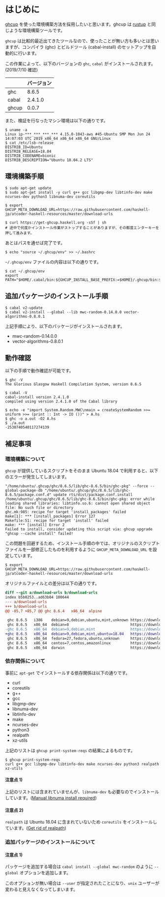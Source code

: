 # はじめに

[ghcup](https://www.haskell.org/ghcup/) を使った環境構築方法を採用したいと思います。ghcup は [rustup](https://rustup.rs/) と同じような環境構築ツールです。

`ghcup` は比較的最近出てきたツールなので、使ったことが無い方も多いとは思いますが、コンパイラ (ghc) とビルドツール (cabal-install) のセットアップを自動的に行います。

この作業によって、以下のバージョンの `ghc`, `cabal` がインストールされます。(2019/7/10 確認)

　| バージョン
----|----
ghc | 8.6.5
cabal | 2.4.1.0
ghcup | 0.0.7

また、検証を行なったマシン環境は以下の通りです。

```
$ uname -a
Linux ip-***_***_***_*** 4.15.0-1043-aws #45-Ubuntu SMP Mon Jun 24 14:07:03 UTC 2019 x86_64 x86_64 x86_64 GNU/Linux
$ cat /etc/lsb-release
DISTRIB_ID=Ubuntu
DISTRIB_RELEASE=18.04
DISTRIB_CODENAME=bionic
DISTRIB_DESCRIPTION="Ubuntu 18.04.2 LTS"
```

## 環境構築手順

```
$ sudo apt-get update
$ sudo apt-get install -y curl g++ gcc libgmp-dev libtinfo-dev make ncurses-dev python3 libnuma-dev coreutils

$ export GHCUP_META_DOWNLOAD_URL=https://raw.githubusercontent.com/haskell-jp/atcoder-haskell-resources/master/download-urls

$ curl https://get-ghcup.haskell.org -sSf | sh
# 途中で何度かインストール作業がストップすることがありますが、その都度エンターキーを押して進みます。
```

あとはパスを通せば完了です。

```
$ echo "source ~/.ghcup/env" >> ~/.bashrc
```

`~/.ghcup/env` ファイルの内容は以下の通りです。

```
$ cat ~/.ghcup/env
export PATH="$HOME/.cabal/bin:${GHCUP_INSTALL_BASE_PREFIX:=$HOME}/.ghcup/bin:$PATH"
```

## 追加パッケージのインストール手順

```
$ cabal v2-update
$ cabal v2-install --global --lib mwc-random-0.14.0.0 vector-algorithms-0.8.0.1
```

上記手順により、以下のパッケージがインストールされます。

- mwc-random-0.14.0.0
- vector-algorithms-0.8.0.1

## 動作確認

以下の手順で動作確認が可能です。

```
$ ghc -V
The Glorious Glasgow Haskell Compilation System, version 8.6.5

$ cabal -V
cabal-install version 2.4.1.0
compiled using version 2.4.1.0 of the Cabal library

$ echo -e "import System.Random.MWC\nmain = createSystemRandom >>= uniform >>= (print :: Int -> IO ())" > A.hs
$ ghc -o a.out -O2 A.hs
$ ./a.out
-2530740540117274139
```

## 補足事項

### 環境構築について

`ghcup` が提供しているスクリプトをそのまま Ubuntu 18.04 で利用すると、以下のエラーが発生してしまいます。

```
"/home/ubuntu/.ghcup/ghc/8.6.5/lib/ghc-8.6.5/bin/ghc-pkg" --force --global-package-db "/home/ubuntu/.ghcup/ghc/8.6.5/lib/ghc-8.6.5/package.conf.d" update rts/dist/package.conf.install
/home/ubuntu/.ghcup/ghc/8.6.5/lib/ghc-8.6.5/bin/ghc-pkg: error while loading shared libraries: libtinfo.so.6: cannot open shared object file: No such file or directory
ghc.mk:985: recipe for target 'install_packages' failed
make[1]: *** [install_packages] Error 127
Makefile:51: recipe for target 'install' failed
make: *** [install] Error 2
Failed to install, consider updating this script via: ghcup upgrade
"ghcup --cache install" failed!
```

この問題を回避するため、インストール手順の中では、オリジナルのスクリプトファイルを一部修正したものを利用するように `GHCUP_META_DOWNLOAD_URL` を設定しています。

```
$ export GHCUP_META_DOWNLOAD_URL=https://raw.githubusercontent.com/haskell-jp/atcoder-haskell-resources/master/download-urls
```

オリジナルファイルとの差分は以下の通りです。

```diff
diff --git a/download-urls b/download-urls
index b5b0253..ad63b04 100644
--- a/download-urls
+++ b/download-urls
@@ -85,7 +85,7 @@ ghc 8.6.4   x86_64  alpine                              https://github.com/redne
 
 ghc 8.6.5   i386    debian=9,debian,ubuntu,mint,unknown https://downloads.haskell.org/~ghc/8.6.5/ghc-8.6.5-i386-deb9-linux.tar.xz
 ghc 8.6.5   x86_64  debian=8                            https://downloads.haskell.org/~ghc/8.6.5/ghc-8.6.5-x86_64-deb8-linux.tar.xz
-ghc 8.6.5   x86_64  debian=9,debian,mint                https://downloads.haskell.org/~ghc/8.6.5/ghc-8.6.5-x86_64-deb9-linux.tar.xz
+ghc 8.6.5   x86_64  debian=9,debian,mint,ubuntu=18.04   https://downloads.haskell.org/~ghc/8.6.5/ghc-8.6.5-x86_64-deb9-linux.tar.xz
 ghc 8.6.5   x86_64  fedora=27,fedora,ubuntu,unknown     https://downloads.haskell.org/~ghc/8.6.5/ghc-8.6.5-x86_64-fedora27-linux.tar.xz
 ghc 8.6.5   x86_64  centos=7,centos,amazonlinux         https://downloads.haskell.org/~ghc/8.6.5/ghc-8.6.5-x86_64-centos7-linux.tar.xz
 ghc 8.6.5   x86_64  darwin                              https://downloads.haskell.org/~ghc/8.6.5/ghc-8.6.5-x86_64-apple-darwin.tar.xz
```

### 依存関係について

事前に `apt-get` でインストールする依存関係は以下の通りです。

- curl
- coreutils
- g++
- gcc
- libgmp-dev
- libnuma-dev
- libtinfo-dev
- make
- ncurses-dev
- python3
- realpath
- xz-utils

上記のリストは `ghcup print-system-reqs` の結果によるものです。

```shell
$ ghcup print-system-reqs
curl g++ gcc libgmp-dev libtinfo-dev make ncurses-dev python3 realpath xz-utils
```

#### 注意点 1)

上記のリストには含まれていませんが、`libnuma-dev` も必要なのでインストールしています。([Manual libnuma install required](https://gitlab.haskell.org/haskell/ghcup/issues/58))

#### 注意点 2)

`realpath` は Ubuntu 18.04 に含まれていないため `coreutils` をインストールしています。([Get rid of realpath](https://gitlab.haskell.org/haskell/ghcup/issues/31))

### 追加パッケージのインストールについて

#### 注意点 1)

パッケージを追加する場合は `cabal install --global mwc-random` のように `--global` オプションを追加します。

このオプションが無い場合は `--user` が指定されたことになり、`unix` ユーザーが変わると見えなくなってしまいます。
